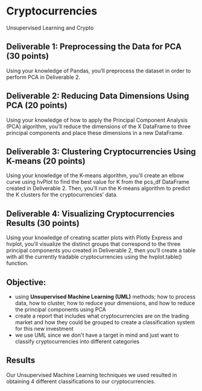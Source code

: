 # Cryptocurrencies
Unsupervised Learning and Crypto
## Deliverable 1: Preprocessing the Data for PCA (30 points)

Using your knowledge of Pandas, you’ll preprocess the dataset in order to perform PCA in Deliverable 2.

## Deliverable 2: Reducing Data Dimensions Using PCA (20 points)

Using your knowledge of how to apply the Principal Component Analysis (PCA) algorithm, you’ll reduce the dimensions of the X DataFrame to three principal components and place these dimensions in a new DataFrame.

## Deliverable 3: Clustering Cryptocurrencies Using K-means (20 points)

Using your knowledge of the K-means algorithm, you’ll create an elbow curve using hvPlot to find the best value for K from the pcs_df DataFrame created in Deliverable 2. Then, you’ll run the K-means algorithm to predict the K clusters for the cryptocurrencies’ data.

## Deliverable 4: Visualizing Cryptocurrencies Results (30 points)

Using your knowledge of creating scatter plots with Plotly Express and hvplot, you’ll visualize the distinct groups that correspond to the three principal components you created in Deliverable 2, then you’ll create a table with all the currently tradable cryptocurrencies using the hvplot.table() function.

## Objective: 
  - using **Unsupervised Machine Learning (UML)** methods; how to process data, how to cluster, how to reduce your dimensions, and how to reduce the principal components using PCA
  - create a report that includes what cryptocurrencies are on the trading market and how they could be grouped to create a classification system for this new investment
  - we use UML since we don't have a target in mind and just want to classify cryptocurrencies into different categories

## Results
Our Unsupervised Machine Learning techniques we used resulted in obtaining 4 different classifications to our cryptocurrencies.
